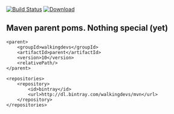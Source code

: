 [![Build Status](https://travis-ci.org/walkingdevs/parent.svg?branch=master)](https://travis-ci.org/walkingdevs/parent)
[![Download](https://api.bintray.com/packages/walkingdevs/mvn/parent/images/download.svg)](https://bintray.com/walkingdevs/mvn/parent/_latestVersion)

## Maven parent poms. Nothing special (yet)

    <parent>
        <groupId>walkingdevs</groupId>
        <artifactId>parent</artifactId>
        <version>10</version>
        <relativePath/>
    </parent>

    <repositories>
        <repository>
            <id>bintray</id>
            <url>http://dl.bintray.com/walkingdevs/mvn</url>
        </repository>
    </repositories>